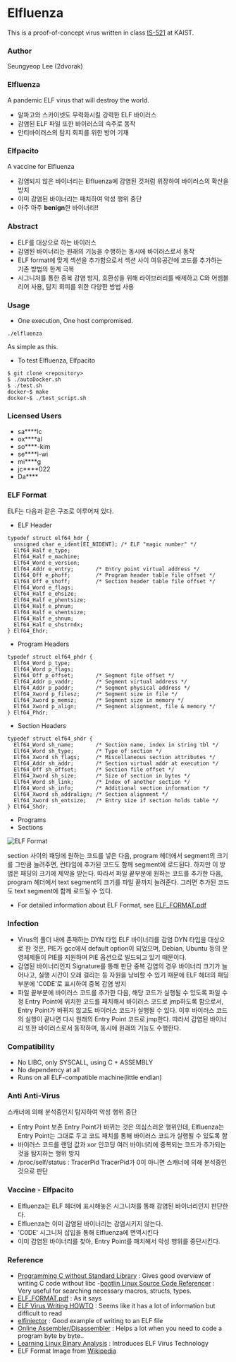 # Elfluenza

This is a proof-of-concept virus written in class
[IS-521](https://github.com/KAIST-IS521/) at KAIST.

### Author

Seungyeop Lee (2dvorak)

### Elfluenza

A pandemic ELF virus that will destroy the world.

- 알파고와 스카이넷도 무력화시킬 강력한 ELF 바이러스
- 감염된 ELF 파일 또한 바이러스의 숙주로 동작
- 안티바이러스의 탐지 회피를 위한 방어 기재

### Elfpacito

A vaccine for Elfluenza

- 감염되지 않은 바이너리는 Elfluenza에 감염된 것처럼 위장하여 바이러스의 확산을 방지
- 이미 감염된 바이너리는 패치하여 악성 행위 중단
- 아주 아주 **benign**한 바이너리!!

### Abstract

- ELF를 대상으로 하는 바이러스
- 감염된 바이너리는 원래의 기능을 수행하는 동시에 바이러스로서 동작
- ELF format에 맞게 섹션을 추가함으로서 섹션 사이 여유공간에 코드를 추가하는 기존 방법의 한계 극복
- 시그니처를 통한 중복 감염 방지, 호환성을 위해 라이브러리를 배제하고 C와 어셈블리어 사용, 탐지 회피를 위한 다양한  방법 사용

### Usage

- One execution, One host compromised.
```
./elfluenza
```
As simple as this.

- To test Elfluenza, Elfpacito
```
$ git clone <repository>
$ ./autoDocker.sh
$ ./test.sh
docker~$ make
docker~$ ./test_script.sh
```

### Licensed Users

- sa****lc
- ox****al
- so****-kim
- se****l-wi
- mi****g
- jc****022
- Da****

### ELF Format

ELF는 다음과 같은 구조로 이루어져 있다.
- ELF Header
```
typedef struct elf64_hdr {
  unsigned char	e_ident[EI_NIDENT];	/* ELF "magic number" */
  Elf64_Half e_type;
  Elf64_Half e_machine;
  Elf64_Word e_version;
  Elf64_Addr e_entry;		/* Entry point virtual address */
  Elf64_Off e_phoff;		/* Program header table file offset */
  Elf64_Off e_shoff;		/* Section header table file offset */
  Elf64_Word e_flags;
  Elf64_Half e_ehsize;
  Elf64_Half e_phentsize;
  Elf64_Half e_phnum;
  Elf64_Half e_shentsize;
  Elf64_Half e_shnum;
  Elf64_Half e_shstrndx;
} Elf64_Ehdr;
```
- Program Headers
```
typedef struct elf64_phdr {
  Elf64_Word p_type;
  Elf64_Word p_flags;
  Elf64_Off p_offset;		/* Segment file offset */
  Elf64_Addr p_vaddr;		/* Segment virtual address */
  Elf64_Addr p_paddr;		/* Segment physical address */
  Elf64_Xword p_filesz;		/* Segment size in file */
  Elf64_Xword p_memsz;		/* Segment size in memory */
  Elf64_Xword p_align;		/* Segment alignment, file & memory */
} Elf64_Phdr;
```
- Section Headers
```
typedef struct elf64_shdr {
  Elf64_Word sh_name;		/* Section name, index in string tbl */
  Elf64_Word sh_type;		/* Type of section */
  Elf64_Xword sh_flags;		/* Miscellaneous section attributes */
  Elf64_Addr sh_addr;		/* Section virtual addr at execution */
  Elf64_Off sh_offset;		/* Section file offset */
  Elf64_Xword sh_size;		/* Size of section in bytes */
  Elf64_Word sh_link;		/* Index of another section */
  Elf64_Word sh_info;		/* Additional section information */
  Elf64_Xword sh_addralign;	/* Section alignment */
  Elf64_Xword sh_entsize;	/* Entry size if section holds table */
} Elf64_Shdr;
```
- Programs
- Sections

![ELF Format](https://upload.wikimedia.org/wikipedia/commons/7/77/Elf-layout--en.svg)

section 사이의 패딩에 원하는 코드를 넣은 다음, program 헤더에서 segment의 크기를 그만큼 늘려주면, 런타임에 추가된 코드도 함께 segment에 로드된다. 하지만 이 방법은 패딩의 크기에 제약을 받는다. 따라서 파일 끝부분에 원하는 코드를 추가한 다음, program 헤더에서 text segment의 크기를 파일 끝까지 늘려준다. 그러면 추가된 코드도 text segment에 함께 로드될 수 있다.

- For detailed information about ELF Format, see [ELF_FORMAT.pdf](http://www.skyfree.org/linux/references/ELF_Format.pdf)

### Infection

- Virus의 폴더 내에 존재하는 DYN 타입 ELF 바이너리를 감염
DYN 타입을 대상으로 한 것은, PIE가 gcc에서 default option이 되었으며, Debian, Ubuntu 등의 운영체제들이 PIE를 지원하며 PIE 옵션으로 빌드되고 있기 때문이다.
- 감염된 바이너리인지 Signature를 통해 판단
중복 감염의 경우 바이너리 크기가 늘어나고, 실행 시간이 오래 걸리는 등 자원을 낭비할 수 있기 때문에 ELF 헤더의 패딩 부분에 'C0DE'로 표시하여 중복 감염 방지
- 파일 끝부분에 바이러스 코드를 추가한 다음, 해당 코드가 실행될 수 있도록 파일 수정
Entry Point에 위치한 코드를 패치해서 바이러스 코드로 jmp하도록 함으로서, Entry Point가 바뀌지 않고도 바이러스 코드가 실행될 수 있다. 이후 바이러스 코드의 실행이 끝나면 다시 원래의 Entry Point 코드로 jmp한다. 따라서 감염된 바이너리 또한 바이러스로서 동작하며, 동시에 원래의 기능도 수행한다.

### Compatibility

- No LIBC, only SYSCALL, using C + ASSEMBLY
- No dependency at all
- Runs on all ELF-compatible machine(little endian)

### Anti Anti-Virus

스캐너에 의해 분석중인지 탐지하여 악성 행위 중단
- Entry Point 보존
Entry Point가 바뀌는 것은 의심스러운 행위인데, Elfluenza는 Entry Point는 그대로 두고 코드 패치를 통해 바이러스 코드가 실행될 수 있도록 함
- 바이러스 코드를 랜덤 값과 xor 인코딩
여러 바이너리에 중복되는 코드가 추가되는 것을 탐지하는 행위 방지
- /proc/self/status : TracerPid
TracerPid가 0이 아니면 스캐너에 의해 분석중인 것으로 판단

### Vaccine - Elfpacito

- Elfluenza는 ELF 헤더에 표시해놓은 시그니처를 통해 감염된 바이너리인지 판단한다.
- Elfluenza는 이미 감염된 바이너리는 감염시키지 않는다.
- 'C0DE' 시그니처 삽입을 통해 Elfluenza에 면역시킨다
- 이미 감염된 바이너리를 찾아, Entry Point를 패치해서 악성 행위를 중단시킨다.

### Reference

- [Programming C without Standard Library](http://weeb.ddns.net/0/programming/c_without_standard_library_linux.txt) : Gives good overview of writing C code without libc
-[bootlin Linux Source Code Referencer](https://elixir.bootlin.com/linux/latest/source) : Very useful for searching necessary macros, structs, types.
- [ELF_FORMAT.pdf](http://www.skyfree.org/linux/references/ELF_Format.pdf) : As it says
- [ELF Virus Writing HOWTO](http://virus.enemy.org/virus-writing-HOWTO/_html/index.html) : Seems like it has a lot of information but difficult to read
- [elfinjector](https://github.com/mfaerevaag/elfinjector) : Good example of writing to an ELF file
- [Online Assembler/Disassembler](https://defuse.ca/online-x86-assembler.htm) : Helps a lot when you need to code a program byte by byte..
- [Learning Linux Binary Analysis](http://index-of.es/Miscellanous/Learning%20Linux%20Binary%20Analysis.pdf) : Introduces ELF Virus Technology
- ELF Format Image from [Wikipedia](https://en.wikipedia.org/wiki/Executable_and_Linkable_Format)